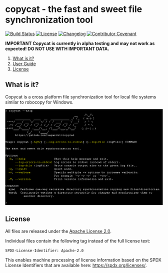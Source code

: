 # copycat - the fast and sweet file synchronization tool

[![Build Status](https://github.com/vegardit/copycat/workflows/Build/badge.svg "GitHub Actions")](https://github.com/vegardit/copycat/actions?query=workflow%3A%22Build%22)
[![License](https://img.shields.io/github/license/vegardit/copycat.svg?color=blue)](LICENSE.txt)
[![Changelog](https://img.shields.io/badge/changelog-blue)](CHANGELOG.md)
[![Contributor Covenant](https://img.shields.io/badge/Contributor%20Covenant-v2.0%20adopted-ff69b4.svg)](CODE_OF_CONDUCT.md)

**IMPORTANT Copycat is currently in alpha testing and may not work as expected! DO NOT USE WITH IMPORTANT DATA.**

1. [What is it?](#what-is-it)
1. [User Guide](#user-guide)
1. [License](#license)


## <a name="what-is-it"></a>What is it?

Copycat is a cross platform file synchronization tool for local file systems similar to robocopy for Windows.

![screen](src/site/img/screen.png)

## <a name="license"></a>License

All files are released under the [Apache License 2.0](LICENSE.txt).

Individual files contain the following tag instead of the full license text:
```
SPDX-License-Identifier: Apache-2.0
```

This enables machine processing of license information based on the SPDX License Identifiers that are available here: https://spdx.org/licenses/.
